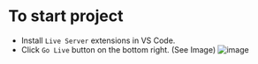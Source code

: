 # To start project
  - Install `Live Server` extensions in VS Code.
  - Click `Go Live` button on the bottom right. (See Image)
    ![image](https://github.com/kitdaniellim/JS-cert/assets/60454465/8573089f-a931-4904-b240-a96ab929b4e6)
